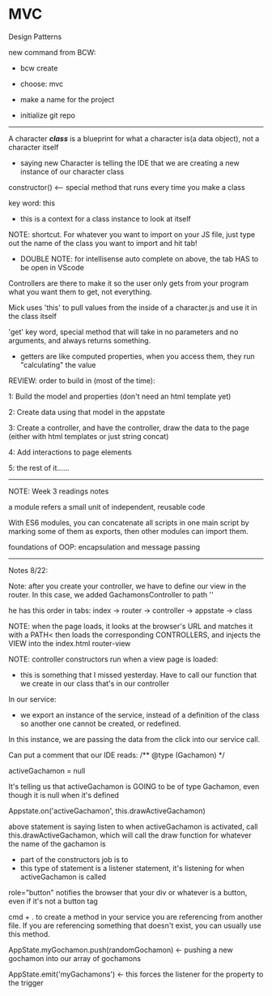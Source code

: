 # MVC

Design Patterns

new command from BCW:

 * bcw create 

 * choose: mvc

 * make a name for the project

 * initialize git repo

 ----

 A character ***class*** is a blueprint for what a character is(a data object), not a character itself
 * saying new Character is telling the IDE that we are creating a new instance of our character class

constructor() <-- special method that runs every time you make a class

key word: this
* this is a context for a class instance to look at itself

NOTE: shortcut. For whatever you want to import on your JS file, just type out the name of the class you want to import and hit tab!

* DOUBLE NOTE: for intellisense auto complete on above, the tab HAS to be open in VScode


Controllers are there to make it so the user only gets from your program what you want them to get, not everything. 

Mick uses 'this' to pull values from the inside of a character.js and use it in the class itself

'get' key word, special method that will take in no parameters and no arguments, and always returns something.
* getters are like computed properties, when you access them, they run "calculating" the value

REVIEW: order to build in (most of the time):

1: Build the model and properties (don't need an html template yet)

2: Create data using that model in the appstate

3: Create a controller, and have the controller, draw the data to the page (either with html templates or just string concat)

4: Add interactions to page elements

5: the rest of it......


--------

NOTE: Week 3 readings notes

a module refers a small unit of independent, reusable code

With ES6 modules, you can concatenate all scripts in one main script by marking some of them as exports, then other modules can import them.

foundations of OOP: encapsulation and message passing



---------

Notes 8/22:

Note: after you create your controller, we have to define our view in the router. In this case, we added GachamonsController to path ''

he has this order in tabs: index -> router -> controller -> appstate -> class

NOTE: when the page loads, it looks at the browser's URL and matches it with a PATH< then loads the corresponding CONTROLLERS, and injects the VIEW into the index.html router-view

NOTE: controller constructors run when a view page is loaded:
* this is something that I missed yesterday. Have to call our function that we create in our class that's in our controller


In our service:

* we export an instance of the service, instead of a definition of the class so another one cannot be created, or redefined.

In this instance, we are passing the data from the click into our service call.

Can put a comment that our IDE reads: /** @type (Gachamon) */

activeGachamon = null

It's telling us that activeGachamon is GOING to be of type Gachamon, even though it is null when it's defined

Appstate.on('activeGachamon', this.drawActiveGachamon)

above statement is saying listen to when activeGachamon is activated, call this.drawActiveGachamon, which will call the draw function for whatever the name of the gachamon is

* part of the constructors job is to 
* this type of statement is a listener statement, it's listening for when activeGachamon is called

role="button" notifies the browser that your div or whatever is a button, even if it's not a button tag

cmd + . to create a method in your service you are referencing from another file. If you are referencing something that doesn't exist, you can usually use this method.

AppState.myGochamon.push(randomGochamon) <- pushing a new gochamon into our array of gochamons

AppState.emit('myGachamons') <- this forces the listener for the property to the trigger

